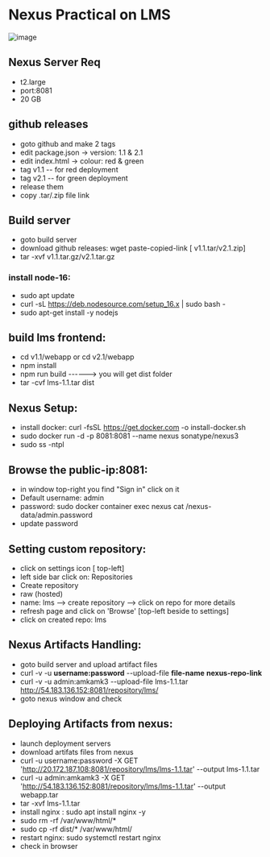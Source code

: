 # Nexus Practical on LMS
![image](https://user-images.githubusercontent.com/12953323/109366876-d640dc80-7894-11eb-9a4f-10be67c000f4.png)
## Nexus Server Req
- t2.large
- port:8081
- 20 GB
## github releases
- goto github and make 2 tags
- edit package.json -> version: 1.1 & 2.1
- edit index.html -> colour: red & green
- tag v1.1 -- for red deployment
- tag v2.1 -- for green deployment
- release them 
- copy .tar/.zip file link

## Build server
- goto build server 
- download github releases: wget paste-copied-link [ v1.1.tar/v2.1.zip]
- tar -xvf v1.1.tar.gz/v2.1.tar.gz
### install node-16:
- sudo apt update
- curl -sL https://deb.nodesource.com/setup_16.x | sudo bash -
- sudo apt-get install -y nodejs

## build lms frontend:
- cd v1.1/webapp or cd v2.1/webapp
- npm install
- npm run build ------> you will get dist folder
- tar -cvf lms-1.1.tar dist

## Nexus Setup:
- install docker: curl -fsSL https://get.docker.com -o install-docker.sh
- sudo docker run -d -p 8081:8081 --name nexus sonatype/nexus3
- sudo ss -ntpl

## Browse the public-ip:8081:
- in window top-right you find "Sign in" click on it
- Default username: admin
- password: sudo docker container exec nexus cat /nexus-data/admin.password
- update password

## Setting custom repository:
- click on settings icon [ top-left]
- left side bar click on: Repositories
- Create repository
- raw (hosted)
- name: lms  --> create repository --> click on repo for more details
- refresh page and click on 'Browse' [top-left beside to settings]
- click on created repo: lms

## Nexus Artifacts Handling:
- goto build server and upload artifact files
- curl -v -u **username:password** --upload-file **file-name** **nexus-repo-link**
- curl -v -u admin:amkamk3 --upload-file lms-1.1.tar http://54.183.136.152:8081/repository/lms/
- goto nexus window and check

## Deploying Artifacts from nexus:
- launch deployment servers
- download artifats files from nexus
- curl -u username:password -X GET 'http://20.172.187.108:8081/repository/lms/lms-1.1.tar' --output lms-1.1.tar
- curl -u admin:amkamk3 -X GET 'http://54.183.136.152:8081/repository/lms/lms-1.1.tar' --output webapp.tar
- tar -xvf lms-1.1.tar
- install nginx : sudo apt install nginx -y
- sudo rm -rf /var/www/html/*
- sudo cp -rf dist/* /var/www/html/
- restart nginx: sudo systemctl restart nginx
- check in browser


